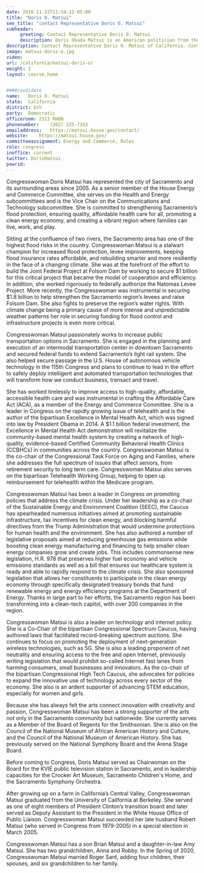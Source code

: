```yaml
---
date: 2016-11-22T11:54:12-05:00
title: "Doris O. Matsui"
seo_title: "contact Representative Doris O. Matsui"
subheader:
     greeting: Contact Representative Doris O. Matsui 
     description: Doris Okada Matsui is an American politician from the Democratic Party, serving since 2005 in the House of Representatives. She represents California's 6th congressional district, covering the city of Sacramento and several of its inner-ring suburbs.
description: Contact Representative Doris O. Matsui of California. Contact information for Doris O. Matsui includes email address, phone number, and mailing address.
image: matsui-doris-o.jpg
video: 
url: /california/matsui-doris-o/
weight: 1
layout: course_home


####candidate
name:	Doris O. Matsui
state:	California
district: 6th
party:	Democratic
officeroom:	2311 RHOB
phonenumber:	(202) 225-7163
emailaddress:	https://matsui.house.gov/contact/
website:	https://matsui.house.gov/
committeeassignment: Energy and Commerce, Rules
role: congress
inoffice: current
twitter: DorisMatsui
powrid: 
---
```

Congresswoman Doris Matsui has represented the city of Sacramento and its surrounding areas since 2005.  As a senior member of the House Energy and Commerce Committee, she serves on the Health and Energy subcommittees and is the Vice Chair on the Communications and Technology subcommittee. She is committed to strengthening Sacramento’s flood protection, ensuring quality, affordable health care for all, promoting a clean energy economy, and creating a vibrant region where families can live, work, and play.

Sitting at the confluence of two rivers, the Sacramento area has one of the highest flood risks in the country. Congresswoman Matsui is a stalwart champion for increased flood protection, levee improvements, keeping flood insurance rates affordable, and rebuilding smarter and more resiliently in the face of a changing climate. She was at the forefront of the effort to build the Joint Federal Project at Folsom Dam by working to secure $1 billion for this critical project that became the model of cooperation and efficiency. In addition, she worked rigorously to federally authorize the Natomas Levee Project. More recently, the Congresswoman was instrumental in securing $1.8 billion to help strengthen the Sacramento region’s levees and raise Folsom Dam. She also fights to preserve the region’s water rights. With climate change being a primary cause of more intense and unpredictable weather patterns her role in securing funding for flood control and infrastructure projects is even more critical.

Congresswoman Matsui passionately works to increase public transportation options in Sacramento. She is engaged in the planning and execution of an intermodal transportation center in downtown Sacramento and secured federal funds to extend Sacramento’s light rail system. She also helped secure passage in the U.S. House of autonomous vehicle technology in the 115th Congress and plans to continue to lead in the effort to safely deploy intelligent and automated transportation technologies that will transform how we conduct business, transact and travel.

She has worked tirelessly to improve access to high-quality, affordable, accessible health care and was instrumental in crafting the Affordable Care Act (ACA), as a member of the Energy and Commerce Committee. She is a leader in Congress on the rapidly growing issue of telehealth and is the author of the bipartisan Excellence in Mental Health Act, which was signed into law by President Obama in 2014. A $1.1 billion federal investment, the Excellence in Mental Health Act demonstration will revitalize the community-based mental health system by creating a network of high-quality, evidence-based Certified Community Behavioral Health Clinics (CCBHCs) in communities across the country. Congresswoman Matsui is the co-chair of the Congressional Task Force on Aging and Families, where she addresses the full spectrum of issues that affect seniors, from retirement security to long term care. Congresswoman Matsui also serves on the bipartisan Telehealth Working Group, helping to open up reimbursement for telehealth within the Medicare program.

Congresswoman Matsui has been a leader in Congress on promoting policies that address the climate crisis.  Under her leadership as a co-chair of the Sustainable Energy and Environment Coalition (SEEC), the Caucus has spearheaded numerous initiatives aimed at promoting sustainable infrastructure, tax incentives for clean energy, and blocking harmful directives from the Trump Administration that would undermine protections for human health and the environment. She has also authored a number of legislative proposals aimed at reducing greenhouse gas emissions while boosting clean energy manufacturing and financing to help smaller clean energy companies grow and create jobs. This includes commonsense new legislation, H.R. 978 that preserves higher fuel economy and vehicle emissions standards as well as a bill that ensures our healthcare system is ready and able to rapidly respond to the climate crisis.  She also sponsored legislation that allows her constituents to participate in the clean energy economy through specifically designated treasury bonds that fund renewable energy and energy efficiency programs at the Department of Energy. Thanks in large part to her efforts, the Sacramento region has been transforming into a clean-tech capitol, with over 200 companies in the region.

Congresswoman Matsui is also a leader on technology and internet policy. She is a Co-Chair of the bipartisan Congressional Spectrum Caucus, having authored laws that facilitated record-breaking spectrum auctions. She continues to focus on promoting the deployment of next-generation wireless technologies, such as 5G. She is also a leading proponent of net neutrality and ensuring access to the free and open Internet, previously writing legislation that would prohibit so-called Internet fast lanes from harming consumers, small businesses and innovators. As the co-chair of the bipartisan Congressional High Tech Caucus, she advocates for policies to expand the innovative use of technology across every sector of the economy. She also is an ardent supporter of advancing STEM education, especially for women and girls.

Because she has always felt the arts connect innovation with creativity and passion, Congresswoman Matsui has been a strong supporter of the arts not only in the Sacramento community but nationwide. She currently serves as a Member of the Board of Regents for the Smithsonian. She is also on the Council of the National Museum of African American History and Culture, and the Council of the National Museum of American History. She has previously served on the National Symphony Board and the Arena Stage Board.

Before coming to Congress, Doris Matsui served as Chairwoman on the Board for the KVIE public television station in Sacramento, and in leadership capacities for the Crocker Art Museum, Sacramento Children's Home, and the Sacramento Symphony Orchestra.

After growing up on a farm in California’s Central Valley, Congresswoman Matsui graduated from the University of California at Berkeley.  She served as one of eight members of President Clinton’s transition board and later served as Deputy Assistant to the President in the White House Office of Public Liaison. Congresswoman Matsui succeeded her late husband Robert Matsui (who served in Congress from 1979-2005) in a special election in March 2005.

Congresswoman Matsui has a son Brian Matsui and a daughter-in-law Amy Matsui. She has two grandchildren, Anna and Robby. In the Spring of 2020, Congresswoman Matsui married Roger Sant, adding four children, their spouses, and six grandchildren to her family.
